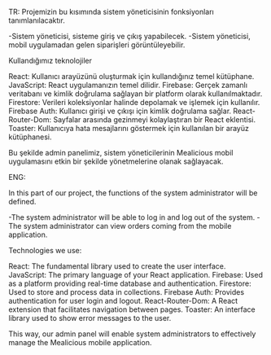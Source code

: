 
TR:
Projemizin bu kısımında sistem yöneticisinin fonksiyonları tanımlanılacaktır.

-Sistem yöneticisi,  sisteme giriş ve çıkış yapabilecek.
-Sistem yöneticisi, mobil uygulamadan gelen siparişleri görüntüleyebilir.

Kullandığımız teknolojiler

React: Kullanıcı arayüzünü oluşturmak için kullandığınız temel kütüphane.
JavaScript: React uygulamanızın temel dilidir.
Firebase: Gerçek zamanlı veritabanı ve kimlik doğrulama sağlayan bir platform olarak kullanılmaktadır.
Firestore: Verileri koleksiyonlar halinde depolamak ve işlemek için kullanılır.
Firebase Auth: Kullanıcı girişi ve çıkışı için kimlik doğrulama sağlar.
React-Router-Dom: Sayfalar arasında gezinmeyi kolaylaştıran bir React eklentisi.
Toaster: Kullanıcıya hata mesajlarını göstermek için kullanılan bir arayüz kütüphanesi.


Bu şekilde admin panelimiz, sistem yöneticilerinin Mealicious mobil uygulamasını etkin bir şekilde yönetmelerine olanak sağlayacak.


ENG: 

In this part of our project, the functions of the system administrator will be defined.

-The system administrator will be able to log in and log out of the system.
-The system administrator can view orders coming from the mobile application.

Technologies we use:

React: The fundamental library used to create the user interface.
JavaScript: The primary language of your React application.
Firebase: Used as a platform providing real-time database and authentication.
Firestore: Used to store and process data in collections.
Firebase Auth: Provides authentication for user login and logout.
React-Router-Dom: A React extension that facilitates navigation between pages.
Toaster: An interface library used to show error messages to the user.

This way, our admin panel will enable system administrators to effectively manage the Mealicious mobile application.
